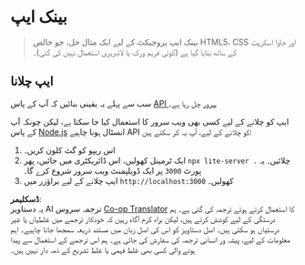 <!--
CO_OP_TRANSLATOR_METADATA:
{
  "original_hash": "461aa4fc74c6b1789c3a13b5d82c0cd9",
  "translation_date": "2025-08-26T00:39:14+00:00",
  "source_file": "7-bank-project/solution/README.md",
  "language_code": "ur"
}
-->
# بینک ایپ

> بینک ایپ پروجیکٹ کے لیے ایک مثال حل، جو خالص HTML5، CSS اور جاوا اسکرپٹ کے ساتھ بنایا گیا ہے (کوئی فریم ورک یا لائبریری استعمال نہیں کی گئی)۔

## ایپ چلانا

سب سے پہلے یہ یقینی بنائیں کہ آپ کے پاس [API سرور](../api/README.md) چل رہا ہے۔

ایپ کو چلانے کے لیے کسی بھی ویب سرور کا استعمال کیا جا سکتا ہے، لیکن چونکہ آپ کے پاس [Node.js](https://nodejs.org) انسٹال ہونا چاہیے API کو چلانے کے لیے، آپ یہ کر سکتے ہیں:

1. اس ریپو کو گٹ کلون کریں۔
2. ایک ٹرمینل کھولیں، اس ڈائریکٹری میں جائیں، پھر `npx lite-server .` چلائیں۔ یہ پورٹ `3000` پر ایک ڈویلپمنٹ ویب سرور شروع کرے گا۔
3. ایپ چلانے کے لیے براؤزر میں `http://localhost:3000` کھولیں۔

**ڈسکلیمر**:  
یہ دستاویز AI ترجمہ سروس [Co-op Translator](https://github.com/Azure/co-op-translator) کا استعمال کرتے ہوئے ترجمہ کی گئی ہے۔ ہم درستگی کے لیے کوشش کرتے ہیں، لیکن براہ کرم آگاہ رہیں کہ خودکار ترجمے میں غلطیاں یا غیر درستیاں ہو سکتی ہیں۔ اصل دستاویز کو اس کی اصل زبان میں مستند ذریعہ سمجھا جانا چاہیے۔ اہم معلومات کے لیے، پیشہ ور انسانی ترجمہ کی سفارش کی جاتی ہے۔ ہم اس ترجمے کے استعمال سے پیدا ہونے والی کسی بھی غلط فہمی یا غلط تشریح کے ذمہ دار نہیں ہیں۔